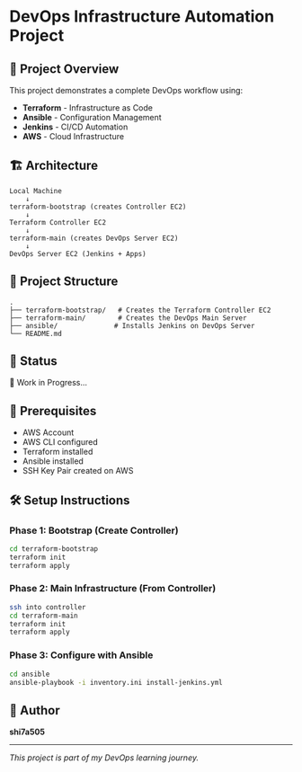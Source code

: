 # DevOps Infrastructure Automation Project

## 🎯 Project Overview

This project demonstrates a complete DevOps workflow using:
- **Terraform** - Infrastructure as Code
- **Ansible** - Configuration Management
- **Jenkins** - CI/CD Automation
- **AWS** - Cloud Infrastructure

## 🏗️ Architecture

```
Local Machine
    ↓
terraform-bootstrap (creates Controller EC2)
    ↓
Terraform Controller EC2
    ↓
terraform-main (creates DevOps Server EC2)
    ↓
DevOps Server EC2 (Jenkins + Apps)
```

## 📁 Project Structure

```
.
├── terraform-bootstrap/   # Creates the Terraform Controller EC2
├── terraform-main/        # Creates the DevOps Main Server
├── ansible/              # Installs Jenkins on DevOps Server
└── README.md
```

## 🚀 Status

🔨 Work in Progress...

## 📝 Prerequisites

- AWS Account
- AWS CLI configured
- Terraform installed
- Ansible installed
- SSH Key Pair created on AWS

## 🛠️ Setup Instructions

### Phase 1: Bootstrap (Create Controller)
```bash
cd terraform-bootstrap
terraform init
terraform apply
```

### Phase 2: Main Infrastructure (From Controller)
```bash
ssh into controller
cd terraform-main
terraform init
terraform apply
```

### Phase 3: Configure with Ansible
```bash
cd ansible
ansible-playbook -i inventory.ini install-jenkins.yml
```

## 👤 Author

**shi7a505**

---

*This project is part of my DevOps learning journey.*
